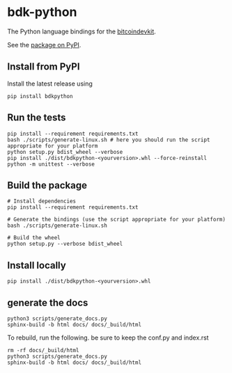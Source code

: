 # bdk-python
The Python language bindings for the [bitcoindevkit](https://github.com/bitcoindevkit).

See the [package on PyPI](https://pypi.org/project/bdkpython/).  

## Install from PyPI
Install the latest release using
```shell
pip install bdkpython
```

## Run the tests
```shell
pip install --requirement requirements.txt
bash ./scripts/generate-linux.sh # here you should run the script appropriate for your platform
python setup.py bdist_wheel --verbose
pip install ./dist/bdkpython-<yourversion>.whl --force-reinstall
python -m unittest --verbose
```

## Build the package
```shell
# Install dependencies
pip install --requirement requirements.txt

# Generate the bindings (use the script appropriate for your platform)
bash ./scripts/generate-linux.sh

# Build the wheel
python setup.py --verbose bdist_wheel
```

## Install locally
```shell
pip install ./dist/bdkpython-<yourversion>.whl
```

## generate the docs

```shell
python3 scripts/generate_docs.py
sphinx-build -b html docs/ docs/_build/html
```

To rebuild, run the following. be sure to keep the conf.py and index.rst

```shell
rm -rf docs/_build/html
python3 scripts/generate_docs.py
sphinx-build -b html docs/ docs/_build/html
```
